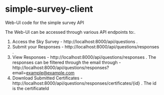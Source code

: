 # simple-survey-client
Web-UI code for the simple survey API

The Web-UI can be accessed through various API endpoints to:.
1. Access the Sky Survey - http://localhost:8000/api/questions .
2. Submit your Responses - http://localhost:8000/api/questions/responses .
3. View Responses - http://localhost:8000/api/questions/responses .
The responses can be filtered through the email through - http://localhost:8000/api/questions/responses?email=example@example.com
4. Download Submitted Certificates - http://localhost:8000/api/questions/responses/certificates/{id} .
The id is the certificateId
